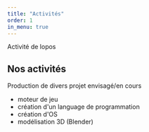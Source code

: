 ```yaml
---
title: "Activités"
order: 1
in_menu: true
---
```

Activité de lopos

## Nos activités

Production de divers projet envisagé/en cours

- moteur de jeu
- création d'un language de programmation
- création d'OS
- modélisation 3D (Blender)
